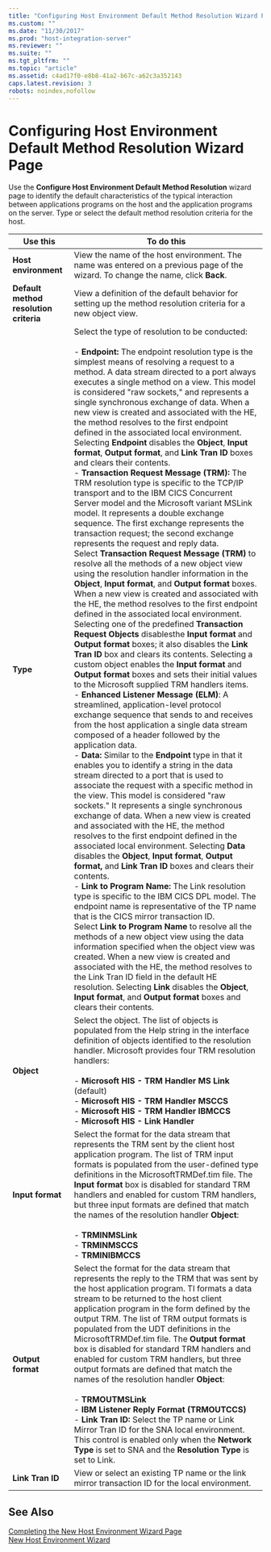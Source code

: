 ```yaml
---
title: "Configuring Host Environment Default Method Resolution Wizard Page1 | Microsoft Docs"
ms.custom: ""
ms.date: "11/30/2017"
ms.prod: "host-integration-server"
ms.reviewer: ""
ms.suite: ""
ms.tgt_pltfrm: ""
ms.topic: "article"
ms.assetid: c4ad17f0-e8b8-41a2-b67c-a62c3a352143
caps.latest.revision: 3
robots: noindex,nofollow
---
```

# Configuring Host Environment Default Method Resolution Wizard Page
Use the **Configure Host Environment Default Method Resolution** wizard page to identify the default characteristics of the typical interaction between applications programs on the host and the application programs on the server. Type or select the default method resolution criteria for the host.  
  
|Use this|To do this|  
|--------------|----------------|  
|**Host environment**|View the name of the host environment. The name was entered on a previous page of the wizard. To change the name, click **Back**.|  
|**Default method resolution criteria**|View a definition of the default behavior for setting up the method resolution criteria for a new object view.|  
|**Type**|Select the type of resolution to be conducted:<br /><br /> -   **Endpoint:** The endpoint resolution type is the simplest means of resolving a request to a method. A data stream directed to a port always executes a single method on a view. This model is considered "raw sockets," and represents a single synchronous exchange of data. When a new view is created and associated with the HE, the method resolves to the first endpoint defined in the associated local environment. Selecting **Endpoint** disables the **Object**, **Input format**, **Output format**, and **Link Tran ID** boxes and clears their contents.<br />-   **Transaction Request Message (TRM):** The TRM resolution type is specific to the TCP/IP transport and to the IBM CICS Concurrent Server model and the Microsoft variant MSLink model. It represents a double exchange sequence. The first exchange represents the transaction request; the second exchange represents the request and reply data.<br />     Select **Transaction Request Message (TRM)** to resolve all the methods of a new object view using the resolution handler information in the **Object**, **Input format**, and **Output format** boxes. When a new view is created and associated with the HE, the method resolves to the first endpoint defined in the associated local environment. Selecting one of the predefined **Transaction Request Objects** disablesthe **Input format** and **Output format** boxes; it also disables the **Link Tran ID** box and clears its contents. Selecting a custom object enables the **Input format** and **Output format** boxes and sets their initial values to the Microsoft supplied TRM handlers items.<br />-   **Enhanced Listener Message (ELM)**: A streamlined, application-level protocol exchange sequence that sends to and receives from the host application a single data stream composed of a header followed by the application data.<br />-   **Data:** Similar to the **Endpoint** type in that it enables you to identify a string in the data stream directed to a port that is used to associate the request with a specific method in the view. This model is considered "raw sockets." It represents a single synchronous exchange of data. When a new view is created and associated with the HE, the method resolves to the first endpoint defined in the associated local environment. Selecting **Data** disables the **Object**, **Input format**, **Output format,** and **Link Tran ID** boxes and clears their contents.<br />-   **Link to Program Name:** The Link resolution type is specific to the IBM CICS DPL model. The endpoint name is representative of the TP name that is the CICS mirror transaction ID.<br />     Select **Link to Program Name** to resolve all the methods of a new object view using the data information specified when the object view was created. When a new view is created and associated with the HE, the method resolves to the Link Tran ID field in the default HE resolution. Selecting **Link** disables the **Object**, **Input format**, and **Output format** boxes and clears their contents.|  
|**Object**|Select the object. The list of objects is populated from the Help string in the interface definition of objects identified to the resolution handler. Microsoft provides four TRM resolution handlers:<br /><br /> -   **Microsoft HIS - TRM Handler MS Link** (default)<br />-   **Microsoft HIS - TRM Handler MSCCS**<br />-   **Microsoft HIS - TRM Handler IBMCCS**<br />-   **Microsoft HIS - Link Handler**|  
|**Input format**|Select the format for the data stream that represents the TRM sent by the client host application program. The list of TRM input formats is populated from the user-defined type definitions in the MicrosoftTRMDef.tim file. The **Input format** box is disabled for standard TRM handlers and enabled for custom TRM handlers, but three input formats are defined that match the names of the resolution handler **Object**:<br /><br /> -   **TRMINMSLink**<br />-   **TRMINMSCCS**<br />-   **TRMINIBMCCS**|  
|**Output format**|Select the format for the data stream that represents the reply to the TRM that was sent by the host application program. TI formats a data stream to be returned to the host client application program in the form defined by the output TRM. The list of TRM output formats is populated from the UDT definitions in the MicrosoftTRMDef.tim file. The **Output format** box is disabled for standard TRM handlers and enabled for custom TRM handlers, but three output formats are defined that match the names of the resolution handler **Object**:<br /><br /> -   **TRMOUTMSLink**<br />-   **IBM Listener Reply Format (TRMOUTCCS)**<br />-   **Link Tran ID:** Select the TP name or Link Mirror Tran ID for the SNA local environment. This control is enabled only when the **Network Type** is set to SNA and the **Resolution Type** is set to Link.|  
|**Link Tran ID**|View or select an existing TP name or the link mirror transaction ID for the local environment.|  
  
## See Also  
 [Completing the New Host Environment Wizard Page](../core/completing-the-new-host-environment-wizard-page1.md)   
 [New Host Environment Wizard](../core/new-host-environment-wizard2.md)